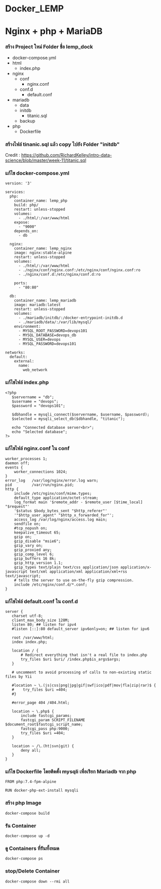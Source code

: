 # Docker_LEMP

# Nginx + php + MariaDB
### สร้าง Project ใหม่ Folder ชื่อ lemp_dock
- docker-compose.yml
- html
    - index.php
- nginx
    - conf
        - nginx.conf
    - conf.d
        - default.conf
- mariadb
    - data
    - initdb
        - titanic.sql
    - backup
- php
    - Dockerfile
### สร้างไฟล์ tinanic.sql แล้ว copy ไปยัง Folder "initdb"
Credit : https://github.com/RichardKelley/intro-data-science/blob/master/week-11/titanic.sql
### แก้ไข docker-compose.yml
```
version: '3'

services:
  php:
    container_name: lemp_php
    build: php/
    restart: unless-stopped
    volumes:
      - ./html/:/var/www/html
    expose:
      - "9000"
    depends_on:
      - db

  nginx:
    container_name: lemp_nginx
    image: nginx:stable-alpine
    restart: unless-stopped
    volumes:
      - ./html/:/var/www/html
      - ./nginx/conf/nginx.conf:/etc/nginx/conf/nginx.conf:ro
      - ./nginx/conf.d:/etc/nginx/conf.d:ro

    ports:
      - "80:80"
      
  db:
    container_name: lemp_mariadb
    image: mariadb:latest
    restart: unless-stopped
    volumes:
      - ./mariadb/initdb/:/docker-entrypoint-initdb.d
      - ./mariadb/data/:/var/lib/mysql/
    environment:
      - MYSQL_ROOT_PASSWORD=devops101
      - MYSQL_DATABASE=devops_db
      - MYSQL_USER=devops
      - MYSQL_PASSWORD=devops101

networks:
  default:
    external:
      name:
        web_network
```
### แก้ไขไฟล์ index.php
```
<?php
   $servername = "db";
   $username = "devops";
   $password = "devops101";

   $dbhandle = mysqli_connect($servername, $username, $password);
   $selected = mysqli_select_db($dbhandle, "titanic");
   
   echo "Connected database server<br>";
   echo "Selected database";
?>
```
### แก้ไขไฟล์ nginx.conf ใน conf
```
worker_processes 1;
daemon off;
events {
    worker_connections 1024;
}
error_log   /var/log/nginx/error.log warn;
pid         /var/run/nginx.pid;
http {
    include /etc/nginx/conf/mime.types;
    default_type application/octet-stream;
    log_format main '$remote_addr - $remote_user [$time_local] "$request"'
    '$status $body_bytes_sent "$http_referer"'
    '"$http_user_agent" "$http_x_forwarded_for"';
    access_log /var/log/nginx/access.log main;
    sendfile on;
    #tcp_nopush on;
    keepalive_timeout 65;
    gzip on;
    gzip_disable "msie6";
    gzip_vary on;
    gzip_proxied any;
    gzip_comp_level 6;
    gzip_buffers 16 8k;
    gzip_http_version 1.1;
    gzip_types text/plain text/css application/json application/x-javascript text/xml application/xml application/xml+rss text/javascript;
    # tells the server to use on-the-fly gzip compression.
    include /etc/nginx/conf.d/*.conf;
}
```
### แก้ไขไฟล์ default.conf ใน conf.d
```
server {
   charset utf-8;
   client_max_body_size 128M;
   listen 80; ## listen for ipv4
   #listen [::]:80 default_server ipv6only=on; ## listen for ipv6
   
   root /var/www/html;
   index index.php;

   location / {
       # Redirect everything that isn't a real file to index.php
       try_files $uri $uri/ /index.php$is_args$args;
   }

   # uncomment to avoid processing of calls to non-existing static files by Yii

   #location ~ \.(js|css|png|jpg|gif|swf|ico|pdf|mov|fla|zip|rar)$ {
   #    try_files $uri =404;
   #}

   #error_page 404 /404.html;

   location ~ \.php$ {
       include fastcgi_params;
       fastcgi_param SCRIPT_FILENAME $document_root$fastcgi_script_name;
       fastcgi_pass php:9000;
       try_files $uri =404;
   }

   location ~ /\.(ht|svn|git) {
       deny all;
   }
}
```
### แก้ไข Dockerfile โดยติดตั้ง mysqli เพื่อเรียก Mariadb จาก php
```
FROM php:7.4-fpm-alpine

RUN docker-php-ext-install mysqli
```
### สร้าง php Image
```
docker-compose build
```
### รัน Container
```
docker-compose up -d
```

### ดู Containers ที่รันทั้งหมด

```
docker-compose ps
```

### stop/Delete Container

```
docker-compose down --rmi all
```
